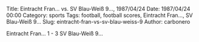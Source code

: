 Title: Eintracht Fran… vs. SV Blau-Weiß 9…, 1987/04/24
Date: 1987/04/24 00:00
Category: sports
Tags: football, football scores, Eintracht Fran…, SV Blau-Weiß 9…
Slug: eintracht-fran-vs-sv-blau-weiss-9
Author: carbonero


Eintracht Fran… 1 - 3 SV Blau-Weiß 9…
